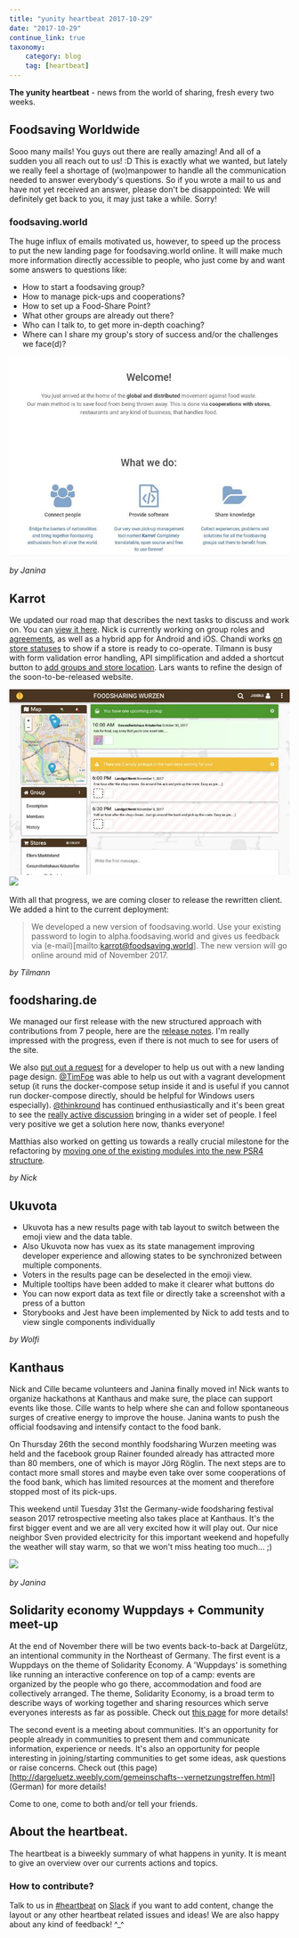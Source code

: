 ```yaml
---
title: "yunity heartbeat 2017-10-29"
date: "2017-10-29"
continue_link: true
taxonomy:
    category: blog
    tag: [heartbeat]
---
```


**The yunity heartbeat** - news from the world of sharing, fresh every two weeks.

## Foodsaving Worldwide
Sooo many mails! You guys out there are really amazing! And all of a sudden you all reach out to us! :D This is exactly what we wanted, but lately we really feel a shortage of (wo)manpower to handle all the communication needed to answer everybody's questions. So if you wrote a mail to us and have not yet received an answer, please don't be disappointed: We will definitely get back to you, it may just take a while. Sorry!

### foodsaving.world
The huge influx of emails motivated us, however, to speed up the process to put the new landing page for foodsaving.world online. It will make much more information directly accessible to people, who just come by and want some answers to questions like:
- How to start a foodsaving group?
- How to manage pick-ups and cooperations?
- How to set up a Food-Share Point?
- What other groups are already out there?
- Who can I talk to, to get more in-depth coaching?
- Where can I share my group's story of success and/or the challenges we face(d)?

![](fsww-dev1.jpg)

_by Janina_

## Karrot

We updated our road map that describes the next tasks to discuss and work on. You can [view it here](https://github.com/yunity/karrot-frontend/blob/6850450e5410e1aae02339a0f1db0d5259ad9de3/ROADMAP.md). Nick is currently working on group roles and [agreements](https://github.com/yunity/karrot-frontend/pull/660), as well as a hybrid app for Android and iOS. Chandi works [on store statuses](https://github.com/yunity/karrot-frontend/issues/628) to show if a store is ready to co-operate. Tilmann is busy with form validation error handling, API simplification and added a shortcut button to [add groups and store location](https://github.com/yunity/karrot-frontend/pull/664). Lars wants to refine the design of the soon-to-be-released website.

![](karrotalpha.jpg)
![](https://user-images.githubusercontent.com/4410802/32148220-d379c71a-bcf3-11e7-8448-722f7d7cf6c6.png)

With all that progress, we are coming closer to release the rewritten client. We added a hint to the current deployment:

> We developed a new version of foodsaving.world. Use your existing password to login to alpha.foodsaving.world and gives us feedback via (e-mail)[mailto:karrot@foodsaving.world]. The new version will go online around mid of November 2017.

_by Tilmann_

## foodsharing.de

We managed our first release with the new structured approach with contributions from 7 people, here are the [release notes](https://devblog.foodsharing.de/2017/10/18/release.html). I'm really impressed with the progress, even if there is not much to see for users of the site.

We also [put out a request](https://devblog.foodsharing.de/2017/10/15/we-need-your-help.html) for a developer to help us out with a new landing page design. [@TimFoe](https://gitlab.com/TimFoe) was able to help us out with a vagrant development setup (it runs the docker-compose setup inside it and is useful if you cannot run docker-compose directly, should be helpful for Windows users especially). [@thinkround](https://gitlab.com/thinkround) has continued enthusiastically and it's been great to see the [really active discussion](https://gitlab.com/foodsharing-dev/issues0/issues/247) bringing in a wider set of people. I feel very positive we get a solution here now, thanks everyone!

Matthias also worked on getting us towards a really crucial milestone for the refactoring by [moving one of the existing modules into the new PSR4 structure](https://gitlab.com/foodsharing-dev/foodsharing/merge_requests/168).

_by Nick_

## Ukuvota
- Ukuvota has a new results page with tab layout to switch between the emoji view and the data table.
-  Also Ukuvota now has vuex as its state management improving developer experience and allowing states to be synchronized between multiple components.
- Voters in the results page can be deselected in the emoji view.
-  Multiple tooltips have been added to make it clearer what buttons do
- You can now export data as text file or directly take a screenshot with a press of a button
- Storybooks and Jest have been implemented by Nick to add tests and to view single components individually

_by Wolfi_

## Kanthaus
Nick and Cille became volunteers and Janina finally moved in! Nick wants to organize hackathons at Kanthaus and make sure, the place can support events like those. Cille wants to help where she can and follow spontaneous surges of creative energy to improve the house. Janina wants to push the official foodsaving and intensify contact to the food bank.

On Thursday 26th the second monthly foodsharing Wurzen meeting was held and the facebook group Rainer founded already has attracted more than 80 members, one of which is mayor Jörg Röglin. The next steps are to contact more small stores and maybe even take over some cooperations of the food bank, which has limited resources at the moment and therefore stopped most of its pick-ups.

This weekend until Tuesday 31st the Germany-wide foodsharing festival season 2017 retrospective meeting also takes place at Kanthaus. It's the first bigger event and we are all very excited how it will play out. Our nice neighbor Sven provided electricity for this important weekend and hopefully the weather will stay warm, so that we won't miss heating too much... ;)

![](fsfestivalmeeting.jpg)

_by Janina_

## Solidarity economy Wuppdays + Community meet-up
At the end of November there will be two events back-to-back at Dargelütz, an intentional community in the Northeast of Germany. The first event is a Wuppdays on the theme of Solidarity Economy. A 'Wuppdays' is something like running an interactive conference on top of a camp: events are organized by the people who go there, accommodation and food are collectively arranged. The theme, Solidarity Economy, is a broad term to describe ways of working together and sharing resources which serve everyones interests as far as possible. Check out [this page](http://dargeluetz.weebly.com/yunity-wuppdays.html) for more details!

The second event is a meeting about communities. It's an opportunity for people already in communities to present them and communicate information, experience or needs. It's also an opportunity for people interesting in joining/starting communities to get some ideas, ask questions or raise concerns. Check out (this page)[http://dargeluetz.weebly.com/gemeinschafts--vernetzungstreffen.html] (German) for more details!

Come to one, come to both and/or tell your friends.

## About the heartbeat.
The heartbeat is a biweekly summary of what happens in yunity. It is meant to give an overview over our currents actions and topics.

### How to contribute?
Talk to us in [#heartbeat](https://yunity.slack.com/messages/heartbeat/) on [Slack](https://slackin.yunity.org) if you want to add content, change the layout or any other heartbeat related issues and ideas! We are also happy about any kind of feedback! ^_^
